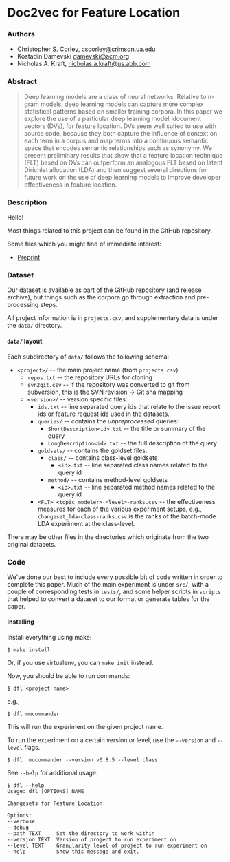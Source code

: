 Doc2vec for Feature Location
==============================================

### Authors

- Christopher S. Corley, <cscorley@crimson.ua.edu>
- Kostadin Damevski <damevski@acm.org>
- Nicholas A. Kraft, <nicholas.a.kraft@us.abb.com>

### Abstract

> Deep learning models are a class of neural networks. Relative to n-gram models,
> deep learning models can capture more complex statistical patterns based on
> smaller training corpora. In this paper we explore the use of a particular deep
> learning model, document vectors (DVs), for feature location.  DVs seem well
> suited to use with source code, because they both capture the influence of
> context on each term in a corpus and map terms into a continuous semantic space
> that encodes semantic relationships such as synonymy. We present preliminary
> results that show that a feature location technique (FLT) based on DVs can
> outperform an analogous FLT based on latent Dirichlet allocation (LDA) and then
> suggest several directions for future work on the use of deep learning models to
> improve developer effectiveness in feature location.

### Description

Hello!

Most things related to this project can be found in the GitHub repository.

Some files which you might find of immediate interest:

- [Preprint](http://christop.club/publications/pdfs/Corley-etal_2015a.pdf)


### Dataset

Our dataset is available as part of the GitHub repository (and release archive),
but things such as the corpora go through extraction and pre-processing steps.

All project information is in `projects.csv`, and supplementary data is under
the `data/` directory.

#### `data/` layout

Each subdirectory of `data/` follows the following schema:

- `<project>/` -- the main project name (from `projects.csv`)
    - `repos.txt` -- the repository URLs for cloning
    - `svn2git.csv` -- if the repository was converted to git from
    subversion, this is the SVN revision -> Git sha mapping
    - `<version>/` -- version specific files:
        - `ids.txt` -- line separated query ids that relate to the issue
          report ids or feature request ids used in the datasets.
        - `queries/` -- contains the *unpreprocessed* queries:
            - `ShortDescription<id>.txt` -- the title or summary of the query
            - `LongDescription<id>.txt` -- the full description of the query
        - `goldsets/` -- contains the goldset files:
            - `class/` -- contains class-level goldsets
                - `<id>.txt` -- line separated class names related to the query id
            - `method/` -- contains method-level goldsets
                - `<id>.txt` -- line separated method names related to the query id
        - `<FLT>_<topic modeler>-<level>-ranks.csv` -- the effectiveness
          measures for each of the various experiment setups, e.g.,
          `changeset_lda-class-ranks.csv` is the ranks of the batch-mode LDA
          experiment at the class-level.

There may be other files in the directories which originate from the two
original datasets.


### Code

We've done our best to include every possible bit of code written in order to
complete this paper. Much of the main experiment is under `src/`, with a couple
of corresponding tests in `tests/`, and some helper scripts in `scripts` that
helped to convert a dataset to our format or generate tables for the paper.

#### Installing

Install everything using make:

    $ make install

Or, if you use virtualenv, you can `make init` instead.

Now, you should be able to run commands:

    $ dfl <project name>

e.g.,

    $ dfl mucommander

This will run the experiment on the given project name.

To run the experiment on a certain version or level, use the `--version` and `--level` flags.

    $ dfl  mucommander --version v0.8.5 --level class

See `--help` for additional usage.

    $ dfl --help
    Usage: dfl [OPTIONS] NAME

    Changesets for Feature Location

    Options:
    --verbose
    --debug
    --path TEXT     Set the directory to work within
    --version TEXT  Version of project to run experiment on
    --level TEXT    Granularity level of project to run experiment on
    --help          Show this message and exit.
